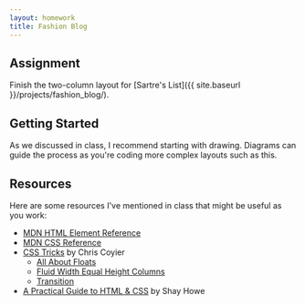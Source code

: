 ```yaml
---
layout: homework
title: Fashion Blog
---
```


## Assignment

Finish the two-column layout for [Sartre's List]({{ site.baseurl }}/projects/fashion_blog/).

## Getting Started

As we discussed in class, I recommend starting with drawing. Diagrams can guide the process as you're coding more complex layouts such as this.

## Resources

Here are some resources I've mentioned in class that might be useful as you work:

- [MDN HTML Element Reference](https://developer.mozilla.org/en-US/docs/Web/HTML/Element)
- [MDN CSS Reference](https://developer.mozilla.org/en-US/docs/Web/CSS/Reference)
- [CSS Tricks](https://css-tricks.com) by Chris Coyier
  - [All About Floats](https://css-tricks.com/all-about-floats/)
  - [Fluid Width Equal Height Columns](https://css-tricks.com/fluid-width-equal-height-columns/)
  - [Transition](https://css-tricks.com/almanac/properties/t/transition/)
- [A Practical Guide to HTML & CSS](https://learn.shayhowe.com) by Shay Howe
